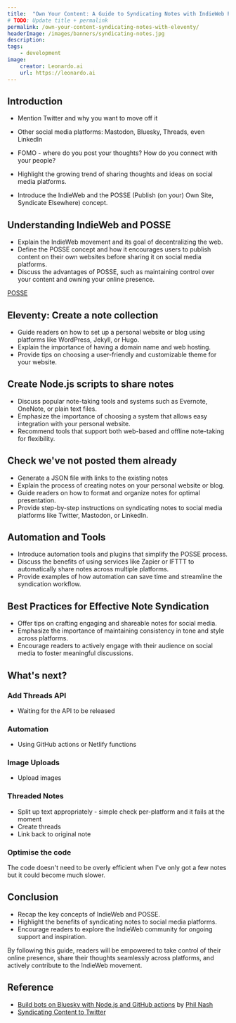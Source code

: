 ```yaml
---
title:  "Own Your Content: A Guide to Syndicating Notes with IndieWeb POSSE and Eleventy"
# TODO: Update title + permalink
permalink: /own-your-content-syndicating-notes-with-eleventy/
headerImage: /images/banners/syndicating-notes.jpg
description: 
tags:
    - development
image:
    creator: Leonardo.ai
    url: https://leonardo.ai
---
```


## Introduction

- Mention Twitter and why you want to move off it
- Other social media platforms: Mastodon, Bluesky, Threads, even LinkedIn
- FOMO - where do you post your thoughts? How do you connect with your people?

- Highlight the growing trend of sharing thoughts and ideas on social media platforms.
- Introduce the IndieWeb and the POSSE (Publish (on your) Own Site, Syndicate Elsewhere) concept.

## Understanding IndieWeb and POSSE

- Explain the IndieWeb movement and its goal of decentralizing the web.
- Define the POSSE concept and how it encourages users to publish content on their own websites before sharing it on social media platforms.
- Discuss the advantages of POSSE, such as maintaining control over your content and owning your online presence.

[POSSE](https://indieweb.org/POSSE)

## Eleventy: Create a note collection

- Guide readers on how to set up a personal website or blog using platforms like WordPress, Jekyll, or Hugo.
- Explain the importance of having a domain name and web hosting.
- Provide tips on choosing a user-friendly and customizable theme for your website.

## Create Node.js scripts to share notes
- Discuss popular note-taking tools and systems such as Evernote, OneNote, or plain text files.
- Emphasize the importance of choosing a system that allows easy integration with your personal website.
- Recommend tools that support both web-based and offline note-taking for flexibility.

## Check we've not posted them already

- Generate a JSON file with links to the existing notes
- Explain the process of creating notes on your personal website or blog.
- Guide readers on how to format and organize notes for optimal presentation.
- Provide step-by-step instructions on syndicating notes to social media platforms like Twitter, Mastodon, or LinkedIn.

## Automation and Tools
- Introduce automation tools and plugins that simplify the POSSE process.
- Discuss the benefits of using services like Zapier or IFTTT to automatically share notes across multiple platforms.
- Provide examples of how automation can save time and streamline the syndication workflow.

## Best Practices for Effective Note Syndication
- Offer tips on crafting engaging and shareable notes for social media.
- Emphasize the importance of maintaining consistency in tone and style across platforms.
- Encourage readers to actively engage with their audience on social media to foster meaningful discussions.

## What's next?

### Add Threads API

- Waiting for the API to be released

### Automation
- Using GitHub actions or Netlify functions

### Image Uploads
- Upload images

### Threaded Notes

- Split up text appropriately - simple check per-platform and it fails at the moment
- Create threads
- Link back to original note

### Optimise the code

The code doesn't need to be overly efficient when I've only got a few notes but it could become much slower.

## Conclusion
- Recap the key concepts of IndieWeb and POSSE.
- Highlight the benefits of syndicating notes to social media platforms.
- Encourage readers to explore the IndieWeb community for ongoing support and inspiration.

By following this guide, readers will be empowered to take control of their online presence, share their thoughts seamlessly across platforms, and actively contribute to the IndieWeb movement.

## Reference

- [Build bots on Bluesky with Node.js and GitHub actions](https://philna.sh/blog/2023/05/01/build-bots-on-bluesky-with-typescript/) by [Phil Nash](https://mastodon.social/@philnash)
- [Syndicating Content to Twitter](https://mxb.dev/blog/syndicating-content-to-twitter-with-netlify-functions/)